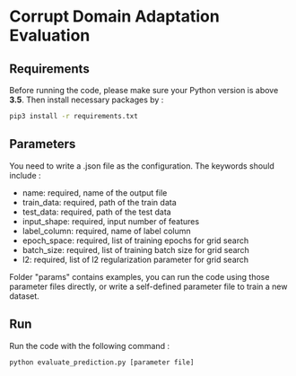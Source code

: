 # Corrupt Domain Adaptation Evaluation

## Requirements
Before running the code, please make sure your Python version is above **3.5**.
Then install necessary packages by :
```sh
pip3 install -r requirements.txt
```

## Parameters
 You need to write a .json file as the configuration. The keywords should include :

 - name: required, name of the output file 
 - train_data: required, path of the train data 
 - test_data: required, path of the test data
 - input_shape: required, input number of features
 - label_column: required, name of label column
 - epoch_space: required, list of training epochs for grid search 
 - batch_size: required, list of training batch size for grid search
 - l2: required, list of l2 regularization parameter for grid search  

Folder "params" contains examples, you can run the code using those parameter files directly, or write a self-defined parameter file to train a new dataset.

## Run
Run the code with the following command :
```sh
python evaluate_prediction.py [parameter file]
```
